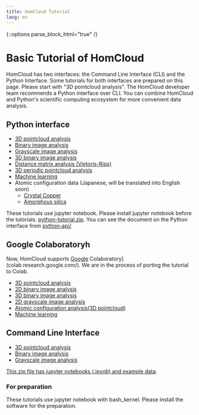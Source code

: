 ```yaml
---
title: HomCloud Tutorial
lang: en
---
```


{::options parse_block_html="true" /}

# Basic Tutorial of HomCloud
HomCloud has two interfaces: the Command Line Interface (CLI) and the Python Interface.
Some tutorials for both interfaces are prepared on this page.
Please start with "3D pointcloud analysis".
The HomCloud developer team recommends a Python interface over CLI.
You can combine HomCloud and Python's scientific computing ecosystem for more convenient data analysis.

## Python interface

* [3D pointcloud analysis](py-tutorial/pointcloud-e.html)
* [Binary image analysis](py-tutorial/binary-image-e.html)
* [Grayscale image analysis](py-tutorial/grayscale-image-e.html)
* [3D binary image analysis](py-tutorial/binary-3d-e.html)
* [Distance matrix analysis (Vietoris-Rips)](py-tutorial/rips-e.html)
* [3D periodic pointcloud analysis](py-tutorial/pointcloud_periodic-e.html)
* [Machine learning](py-tutorial/ml_pc-e.html)
* Atomic configuration data (Japanese, will be translated into English soon)
  * [Crystal Copper](py-tutorial/analysis_of_atomic_configurations_1.html)
  * [Amorphous silica](py-tutorial/analysis_of_atomic_configurations_2.html)

These tutorials use jupyter notebook. Please install jupyter notebook before the tutorials.
[python-tutorial.zip](download/python-tutorial.zip).
You can see the document on the Python interface from [python-api/](python-api/).

## Google Colaboratoryh
Now, HomCloud supports [Google](colab.research.google.com/) Colaboratory](colab.research.google.com/). 
We are in the process of porting the tutorial to Colab.

* [3D pointcloud analysis](https://colab.research.google.com/drive/1DAKPeZSCjVLxHu3EVxVkguRwZyLgIvmO?usp=sharing)
* [2D binary image analysis](https://colab.research.google.com/drive/1q9s37BLSePEXdyiFI5DisDGpGeHs9uGN?usp=sharing)
* [3D binary image analysis](https://colab.research.google.com/drive/11R_OCEz_wpO8W4eGh5OWH8my6JErjNas?usp=sharing)
* [2D grayscale image analysis](https://colab.research.google.com/drive/1Z3YKsv9QFUWbjKKDVxer5F3k1ePRw6QS?usp=sharing)
* [Atomic configuration analysis(3D pointcloud)](https://colab.research.google.com/drive/1R9mQx5Ui_RZNXfJUwm97N9dXClZALFbB?usp=sharing)
* [Machine learning](https://colab.research.google.com/drive/1b6XS_UaUR3tKndB52QJzMOymblk77iDx?usp=sharing)

## Command Line Interface

* [3D pointcloud analysis](tutorial/pointcloud-e.html)
* [Binary image analysis](tutorial/binary-image-e.html)
* [Grayscale image analysis](tutorial/grayscale-image-e.html)

[This zip file has jupyter notebooks (.ipynb) and example data](download/bash-tutorial.zip).

### For preparation
These tutorials use jupyter notebook with bash_kernel. Please install the software for the preparation.


